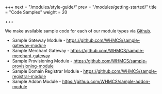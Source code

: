 +++
next = "/modules/style-guide/"
prev = "/modules/getting-started/"
title = "Code Samples"
weight = 20

+++

We make available sample code for each of our module types via [Github](https://github.com/whmcs).

* Sample Gateway Module - https://github.com/WHMCS/sample-gateway-module
* Sample Merchant Gateway - https://github.com/WHMCS/sample-merchant-gateway
* Sample Provisioning Module - https://github.com/WHMCS/sample-provisioning-module
* Sample Domain Registrar Module - https://github.com/WHMCS/sample-registrar-module
* Sample Addon Module - https://github.com/WHMCS/sample-addon-module
